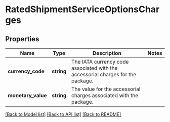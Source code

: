 # RatedShipmentServiceOptionsCharges

## Properties
Name | Type | Description | Notes
------------ | ------------- | ------------- | -------------
**currency_code** | **string** | The IATA currency code associated with the accessorial charges for the package. | 
**monetary_value** | **string** | The value for the accessorial charges associated with the package. | 

[[Back to Model list]](../../README.md#documentation-for-models) [[Back to API list]](../../README.md#documentation-for-api-endpoints) [[Back to README]](../../README.md)

